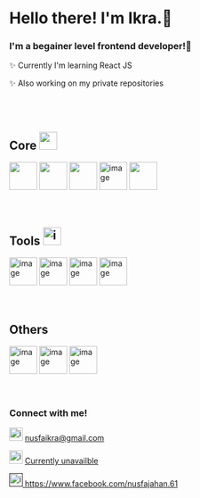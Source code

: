 # Hello there! I'm Ikra.🦋

### I'm a begainer level frontend developer!💙

<p>✨ Currently I'm learning React JS </p>
<p>✨ Also working on my private repositories</p>
<br/>
<br/>

<h2> Core <img src="https://media2.giphy.com/media/QssGEmpkyEOhBCb7e1/giphy.gif?cid=ecf05e47a0n3gi1bfqntqmob8g9aid1oyj2wr3ds3mg700bl&amp;rid=giphy.gif" width="32px"> </h2>
<div>
  <img src="https://www.svgrepo.com/show/373669/html.svg" height="50" width="50"   />
  <img src="https://www.svgrepo.com/show/452185/css-3.svg" height="50" width="50"/>
  <img src="https://www.svgrepo.com/show/452091/python.svg" height="50" width="50"  />
  <img width="50" height="50" alt="image" src="https://github.com/user-attachments/assets/9c91552d-5eb9-4592-9050-c229a4d32c4e" />
  <img src="https://www.svgrepo.com/show/349474/php.svg" height="50" width="50"  />
</div>
<br />
<br />

<h2> Tools <img width="32" height="32" alt="image" src="https://github.com/user-attachments/assets/04091e3f-6496-428c-85ee-63b0db93d9a1" /></h2>
<div>
  <img width="50" height="50" alt="image" src="https://github.com/user-attachments/assets/dfd95fef-d481-4d9e-803f-d3e5d379ad32" />
  <img width="50" height="50" alt="image" src="https://github.com/user-attachments/assets/cca9f50b-c3ff-42a4-9852-41394b9d2ff8" />
  <img width="50" height="50" alt="image" src="https://github.com/user-attachments/assets/d1ae1aaa-6911-40bc-8cc7-fa9c48f87951" />
  <img width="50" height="50" alt="image" src="https://github.com/user-attachments/assets/1741a9ba-0132-49ba-a8b6-0622caf2cd1e" />
</div>
<br />
<br />

<h2> Others </h2>
<div>
  <img width="50" height="50" alt="image" src="https://github.com/user-attachments/assets/8eda3310-394d-40e1-9ebe-8a232c276363" />
  <img width="50" height="50" alt="image" src="https://github.com/user-attachments/assets/beee5a2e-0ebc-4e89-956e-cf11f68b316a" />
  <img width="50" height="50" alt="image" src="https://github.com/user-attachments/assets/cab8a925-50d5-482b-8949-920e4466b9ef" />
</div>
<br />
<br />

### Connect with me!
<p><img width="24" height="24" alt="image" src="https://github.com/user-attachments/assets/af5a4ab4-7f47-43b9-bc7d-8668d09b1f14" />  <a href="nusfaikra@gmail.com">nusfaikra@gmail.com</a></p>
<p><img width="24" height="24" alt="image" src="https://github.com/user-attachments/assets/23af25b2-b5b5-4bfe-a49b-c28771f3402b" />  <a href="" /> Currently unavailble<!/p>
<p><img width="24" height="24" alt="image" src="https://github.com/user-attachments/assets/7dd83029-472c-422d-9990-fb63ca661dbc" />  <a href="https://www.facebook.com/nusfajahan.61" >https://www.facebook.com/nusfajahan.61</a></p>


